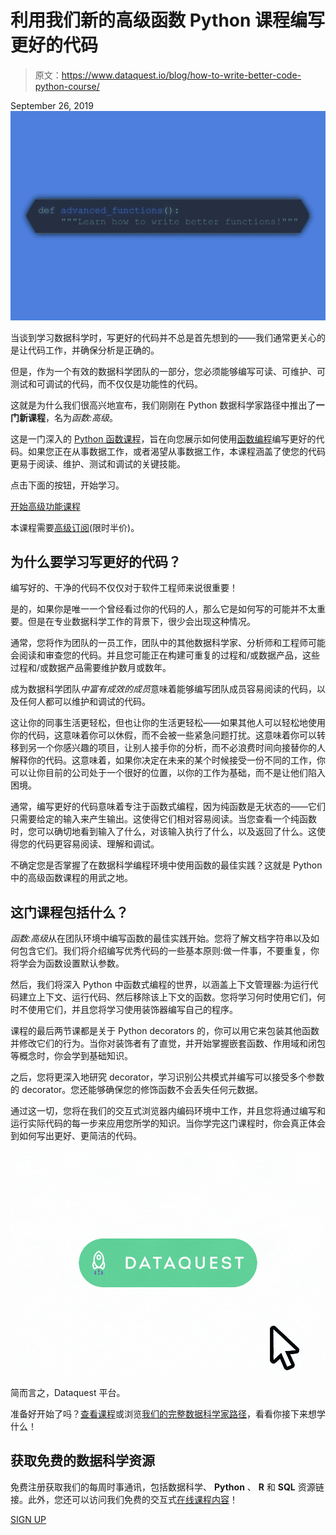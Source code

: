 # 利用我们新的高级函数 Python 课程编写更好的代码

> 原文：<https://www.dataquest.io/blog/how-to-write-better-code-python-course/>

September 26, 2019![write better functions in python](img/de1ee3846d8b33a5c11111275d8380b4.png)

当谈到学习数据科学时，写更好的代码并不总是首先想到的——我们通常更关心的是让代码工作，并确保分析是正确的。

但是，作为一个有效的数据科学团队的一部分，您必须能够编写可读、可维护、可测试和可调试的代码，而不仅仅是功能性的代码。

这就是为什么我们很高兴地宣布，我们刚刚在 Python 数据科学家路径中推出了**一门新课程**，名为*函数:高级*。

这是一门深入的 [Python 函数课程](https://www.dataquest.io/course/python-advanced-functions)，旨在向您展示如何使用[函数编程](https://www.dataquest.io/blog/introduction-functional-programming-python/)编写更好的代码。如果您正在从事数据工作，或者渴望从事数据工作，本课程涵盖了使您的代码更易于阅读、维护、测试和调试的关键技能。

点击下面的按钮，开始学习。

[开始高级功能课程](https://app.dataquest.io/course/python-advanced-functions)

本课程需要[高级订阅](https://www.dataquest.io/subscribe/)(限时半价)。

## 为什么要学习写更好的代码？

编写好的、干净的代码不仅仅对于软件工程师来说很重要！

是的，如果你是唯一一个曾经看过你的代码的人，那么它是如何写的可能并不太重要。但是在专业数据科学工作的背景下，很少会出现这种情况。

通常，您将作为团队的一员工作，团队中的其他数据科学家、分析师和工程师可能会阅读和审查您的代码。并且您可能正在构建可重复的过程和/或数据产品，这些过程和/或数据产品需要维护数月或数年。

成为数据科学团队*中富有成效的成员*意味着能够编写团队成员容易阅读的代码，以及任何人都可以维护和调试的代码。

这让你的同事生活更轻松，但也让你的生活更轻松——如果其他人可以轻松地使用你的代码，这意味着你可以休假，而不会被一些紧急问题打扰。这意味着你可以转移到另一个你感兴趣的项目，让别人接手你的分析，而不必浪费时间向接替你的人解释你的代码。这意味着，如果你决定在未来的某个时候接受一份不同的工作，你可以让你目前的公司处于一个很好的位置，以你的工作为基础，而不是让他们陷入困境。

通常，编写更好的代码意味着专注于函数式编程，因为纯函数是无状态的——它们只需要给定的输入来产生输出。这使得它们相对容易阅读。当您查看一个纯函数时，您可以确切地看到输入了什么，对该输入执行了什么，以及返回了什么。这使得您的代码更容易阅读、理解和调试。

不确定您是否掌握了在数据科学编程环境中使用函数的最佳实践？这就是 Python 中的高级函数课程的用武之地。

## 这门课程包括什么？

*函数:高级*从在团队环境中编写函数的最佳实践开始。您将了解文档字符串以及如何包含它们。我们将介绍编写优秀代码的一些基本原则:做一件事，不要重复，你将学会为函数设置默认参数。

然后，我们将深入 Python 中函数式编程的世界，以涵盖上下文管理器:为运行代码建立上下文、运行代码、然后移除该上下文的函数。您将学习何时使用它们，何时不使用它们，并且您将学习使用装饰器编写自己的程序。

课程的最后两节课都是关于 Python decorators 的，你可以用它来包装其他函数并修改它们的行为。当你对装饰者有了直觉，并开始掌握嵌套函数、作用域和闭包等概念时，你会学到基础知识。

之后，您将更深入地研究 decorator，学习识别公共模式并编写可以接受多个参数的 decorator。您还能够确保您的修饰函数不会丢失任何元数据。

通过这一切，您将在我们的交互式浏览器内编码环境中工作，并且您将通过编写和运行实际代码的每一步来应用您所学的知识。当你学完这门课程时，你会真正体会到如何写出更好、更简洁的代码。

![dataquest-coding-platform](img/e0a57e55c661c158afcfa90576de9be5.png "dataquest-coding-platform")

简而言之，Dataquest 平台。

准备好开始了吗？[查看课程](https://www.dataquest.io/course/python-advanced-functions)或浏览[我们的完整数据科学家路径](https://www.dataquest.io/path/data-scientist/)，看看你接下来想学什么！

## 获取免费的数据科学资源

免费注册获取我们的每周时事通讯，包括数据科学、 **Python** 、 **R** 和 **SQL** 资源链接。此外，您还可以访问我们免费的交互式[在线课程内容](/data-science-courses)！

[SIGN UP](https://app.dataquest.io/signup)